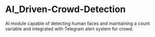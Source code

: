 # AI_Driven-Crowd-Detection
AI module capable of detecting human faces and maintaining a count variable and integrated with Telegram alert system for crowd.
